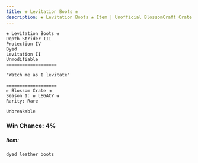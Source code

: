 ```yaml
---
title: ❀ Levitation Boots ❀
description: ❀ Levitation Boots ❀ Item | Unofficial BlossomCraft Crate & Item Documentation
---
```

```
❀ Levitation Boots ❀
Depth Strider III
Protection IV
Dyed
Levitation II
Unmodifiable
===================

"Watch me as I levitate"

===================
► Blossom Crate ◄
Season 1: ❀ LEGACY ❀
Rarity: Rare

Unbreakable
```
### Win Chance: 4%

##### item:
`dyed leather boots`